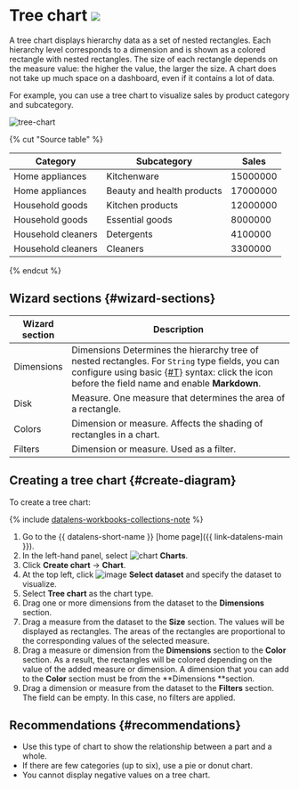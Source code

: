 # Tree chart ![](../../_assets/datalens/treemap.svg)

A tree chart displays hierarchy data as a set of nested rectangles. Each hierarchy level corresponds to a dimension and is shown as a colored rectangle with nested rectangles. The size of each rectangle depends on the measure value: the higher the value, the larger the size. A chart does not take up much space on a dashboard, even if it contains a lot of data.

For example, you can use a tree chart to visualize sales by product category and subcategory.

![tree-chart](../../_assets/datalens/visualization-ref/tree-chart/tree-chart.png)

{% cut "Source table" %}

| Category        | Subcategory         | Sales  |
|------------------|----------------------|----------|
| Home appliances | Kitchenware             | 15000000 |
| Home appliances | Beauty and health products   | 17000000 |
| Household goods   | Kitchen products      | 12000000 |
| Household goods   | Essential goods | 8000000  |
| Household cleaners    | Detergents      | 4100000  |
| Household cleaners    | Cleaners    | 3300000  |

{% endcut %}

## Wizard sections {#wizard-sections}

Wizard<br/> section| Description
----- | ----
Dimensions | Dimensions Determines the hierarchy tree of nested rectangles. For `String` type fields, you can configure using basic [{#T}](../dashboard/markdown.md) syntax: click the icon before the field name and enable **Markdown**.
Disk | Measure. One measure that determines the area of a rectangle.
Colors | Dimension or measure. Affects the shading of rectangles in a chart.
Filters | Dimension or measure. Used as a filter.

## Creating a tree chart {#create-diagram}

To create a tree chart:


{% include [datalens-workbooks-collections-note](../../_includes/datalens/operations/datalens-workbooks-collections-note-step4.md) %}


1. Go to the {{ datalens-short-name }} [home page]({{ link-datalens-main }}).
1. In the left-hand panel, select ![chart](../../_assets/console-icons/chart-column.svg) **Charts**.
1. Click **Create chart** → **Chart**.
1. At the top left, click ![image](../../_assets/console-icons/circles-intersection.svg) **Select dataset** and specify the dataset to visualize.
1. Select **Tree chart** as the chart type.
1. Drag one or more dimensions from the dataset to the **Dimensions** section.
1. Drag a measure from the dataset to the **Size** section. The values will be displayed as rectangles. The areas of the rectangles are proportional to the corresponding values of the selected measure.
1. Drag a measure or dimension from the **Dimensions** section to the **Color** section. As a result, the rectangles will be colored depending on the value of the added measure or dimension. A dimension that you can add to the **Color** section must be from the **Dimensions **section.
1. Drag a dimension or measure from the dataset to the **Filters** section. The field can be empty. In this case, no filters are applied.

## Recommendations {#recommendations}

* Use this type of chart to show the relationship between a part and a whole.
* If there are few categories (up to six), use a pie or donut chart.
* You cannot display negative values on a tree chart.